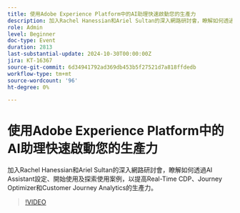 ```yaml
---
title: 使用Adobe Experience Platform中的AI助理快速啟動您的生產力
description: 加入Rachel Hanessian和Ariel Sultan的深入網路研討會，瞭解如何透過AI Assistant設定、開始使用及探索使用案例，以提高Real-Time CDP、Journey Optimizer和Customer Journey Analytics的生產力。
role: Admin
level: Beginner
doc-type: Event
duration: 2813
last-substantial-update: 2024-10-30T00:00:00Z
jira: KT-16367
source-git-commit: 6d34941792ad369db453b5f27521d7a818ffdedb
workflow-type: tm+mt
source-wordcount: '96'
ht-degree: 0%

---
```



# 使用Adobe Experience Platform中的AI助理快速啟動您的生產力

加入Rachel Hanessian和Ariel Sultan的深入網路研討會，瞭解如何透過AI Assistant設定、開始使用及探索使用案例，以提高Real-Time CDP、Journey Optimizer和Customer Journey Analytics的生產力。

>[!VIDEO](https://video.tv.adobe.com/v/3435344/?learn=on)
